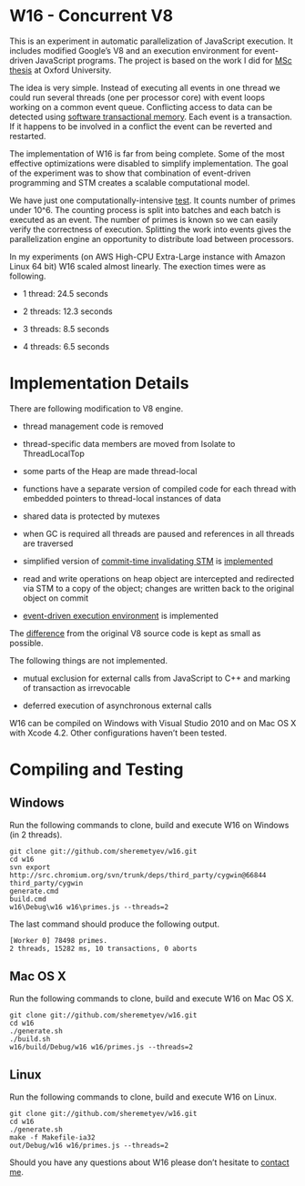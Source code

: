 W16 - Concurrent V8
===================

This is an experiment in automatic parallelization of JavaScript execution. It
includes modified Google’s V8 and an execution environment for event-driven
JavaScript programs. The project is based on the work I did for [MSc thesis][0]
at Oxford University.

[0]: <https://raw.github.com/sheremetyev/w16/master/thesis.pdf>

The idea is very simple. Instead of executing all events in one thread we could
run several threads (one per processor core) with event loops working on a
common event queue. Conflicting access to data can be detected using [software
transactional memory][1]. Each event is a transaction. If it happens to be
involved in a conflict the event can be reverted and restarted.

[1]: <http://en.wikipedia.org/wiki/Software_transactional_memory>

The implementation of W16 is far from being complete. Some of the most effective
optimizations were disabled to simplify implementation. The goal of the
experiment was to show that combination of event-driven programming and STM
creates a scalable computational model.

We have just one computationally-intensive [test][2]. It counts number of primes
under 10^6. The counting process is split into batches and each batch is
executed as an event. The number of primes is known so we can easily verify the
correctness of execution. Splitting the work into events gives the
parallelization engine an opportunity to distribute load between processors.

[2]: <https://github.com/sheremetyev/w16/blob/master/w16/primes.js>

In my experiments (on AWS High-CPU Extra-Large instance with Amazon Linux 64
bit) W16 scaled almost linearly. The exection times were as following.

-   1 thread: 24.5 seconds

-   2 threads: 12.3 seconds

-   3 threads: 8.5 seconds

-   4 threads: 6.5 seconds

Implementation Details
======================

There are following modification to V8 engine.

-   thread management code is removed

-   thread-specific data members are moved from Isolate to ThreadLocalTop

-   some parts of the Heap are made thread-local

-   functions have a separate version of compiled code for each thread with
    embedded pointers to thread-local instances of data

-   shared data is protected by mutexes

-   when GC is required all threads are paused and references in all threads are
    traversed

-   simplified version of  [commit-time invalidating STM][3] is [implemented][4]

[3]: <http://dl.acm.org/citation.cfm?id=1772970>

[4]: <https://github.com/sheremetyev/w16/blob/master/src/stm.cc>

-   read and write operations on heap object are intercepted and redirected via
    STM to a copy of the object; changes are written back to the original object
    on commit

-   [event-driven execution environment][5]  is implemented

[5]: <https://github.com/sheremetyev/w16/blob/master/w16/main.cc>

The [difference][6] from the original V8 source code is kept as small as
possible.

[6]: <https://github.com/sheremetyev/w16/compare/v8...master>

The following things are not implemented.

-   mutual exclusion for external calls from JavaScript to C++ and marking of
    transaction as irrevocable

-   deferred execution of asynchronous external calls

W16 can be compiled on Windows with Visual Studio 2010 and on Mac OS X with
Xcode 4.2. Other configurations haven’t been tested.

Compiling and Testing
=====================

Windows
-------

Run the following commands to clone, build and execute W16 on Windows (in 2
threads).

~~~~~~~~~~~~~~~~~~~~~~~~~~~~~~~~~~~~~~~~~~~~~~~~~~~~~~~~~~~~~~~~~~~~~~~~~~~~~~~~
git clone git://github.com/sheremetyev/w16.git
cd w16
svn export http://src.chromium.org/svn/trunk/deps/third_party/cygwin@66844 third_party/cygwin
generate.cmd
build.cmd
w16\Debug\w16 w16\primes.js --threads=2
~~~~~~~~~~~~~~~~~~~~~~~~~~~~~~~~~~~~~~~~~~~~~~~~~~~~~~~~~~~~~~~~~~~~~~~~~~~~~~~~

The last command should produce the following output.

~~~~~~~~~~~~~~~~~~~~~~~~~~~~~~~~~~~~~~~~~~~~~~~~~~~~~~~~~~~~~~~~~~~~~~~~~~~~~~~~
[Worker 0] 78498 primes.
2 threads, 15282 ms, 10 transactions, 0 aborts
~~~~~~~~~~~~~~~~~~~~~~~~~~~~~~~~~~~~~~~~~~~~~~~~~~~~~~~~~~~~~~~~~~~~~~~~~~~~~~~~

Mac OS X
--------

Run the following commands to clone, build and execute W16 on Mac OS X.

~~~~~~~~~~~~~~~~~~~~~~~~~~~~~~~~~~~~~~~~~~~~~~~~~~~~~~~~~~~~~~~~~~~~~~~~~~~~~~~~
git clone git://github.com/sheremetyev/w16.git
cd w16
./generate.sh
./build.sh
w16/build/Debug/w16 w16/primes.js --threads=2
~~~~~~~~~~~~~~~~~~~~~~~~~~~~~~~~~~~~~~~~~~~~~~~~~~~~~~~~~~~~~~~~~~~~~~~~~~~~~~~~

Linux
-----

Run the following commands to clone, build and execute W16 on Linux.

~~~~~~~~~~~~~~~~~~~~~~~~~~~~~~~~~~~~~~~~~~~~~~~~~~~~~~~~~~~~~~~~~~~~~~~~~~~~~~~~
git clone git://github.com/sheremetyev/w16.git
cd w16
./generate.sh
make -f Makefile-ia32
out/Debug/w16 w16/primes.js --threads=2
~~~~~~~~~~~~~~~~~~~~~~~~~~~~~~~~~~~~~~~~~~~~~~~~~~~~~~~~~~~~~~~~~~~~~~~~~~~~~~~~

Should you have any questions about W16 please don’t hesitate to [contact
me][7].

[7]: <sheremetyev@gmail.com>
